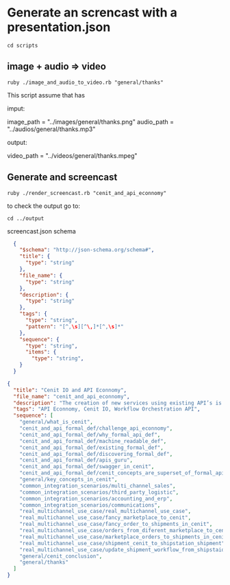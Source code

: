 

# Generate an screncast with a presentation.json

```batch
cd scripts
```

## image + audio => video

```batch
ruby ./image_and_audio_to_video.rb "general/thanks"
```

This script assume that has

imput:

image_path = "../images/general/thanks.png"
audio_path = "../audios/general/thanks.mp3"

output:

video_path = "../videos/general/thanks.mpeg"


## Generate and screencast

```batch
ruby ./render_screencast.rb "cenit_and_api_econnomy"
```

to check the output go to:

```batch
cd ../output
```

screencast.json schema

```Json
  {
    "$schema": "http://json-schema.org/schema#",
    "title": {
      "type": "string"
    },
    "file_name": {
      "type": "string"
    },
    "description": {
      "type": "string"
    },
    "tags": {
      "type": "string",
      "pattern": "[^,\s][^\,]*[^,\s]*"
    },
    "sequence": {
      "type": "string",
      "items": {
        "type": "string",
    }
  }
```


```Json
{
  "title": "Cenit IO and API Econnomy",
  "file_name": "cenit_and_api_econnomy",
  "description": "The creation of new services using existing API’s is usually a nightmare. Cenit IO, aims to fill that gap to make easy for developers to consume and compose new API’s from existing ones.",
  "tags": "API Econnomy, Cenit IO, Workflow Orchestration API",
  "sequence": [
    "general/what_is_cenit",
    "cenit_and_api_formal_def/challenge_api_econnomy",
    "cenit_and_api_formal_def/why_formal_api_def",
    "cenit_and_api_formal_def/machine_readable_def",
    "cenit_and_api_formal_def/existing_formal_def",
    "cenit_and_api_formal_def/discovering_formal_def",
    "cenit_and_api_formal_def/apis_guru",
    "cenit_and_api_formal_def/swagger_in_cenit",
    "cenit_and_api_formal_def/cenit_concepts_are_superset_of_formal_api_def",
    "general/key_concepts_in_cenit",
    "common_integration_scenarios/multi_channel_sales",
    "common_integration_scenarios/third_party_logistic",
    "common_integration_scenarios/accounting_and_erp",
    "common_integration_scenarios/communications",
    "real_multichannel_use_case/real_multichannel_use_case",
    "real_multichannel_use_case/fancy_marketplace_to_cenit",
    "real_multichannel_use_case/fancy_order_to_shipments_in_cenit",
    "real_multichannel_use_case/orders_from_diferent_marketplace_to_cenit",
    "real_multichannel_use_case/marketplace_orders_to_shipments_in_cenit",
    "real_multichannel_use_case/shipment_cenit_to_shipstation_shipment",
    "real_multichannel_use_case/update_shipment_workflow_from_shipstaion_to_marketplaces",
    "general/cenit_conclusion",
    "general/thanks"
  ]
}
```
